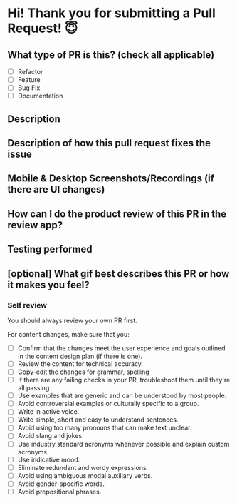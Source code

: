 # Hi! Thank you for submitting a Pull Request! 😇

## What type of PR is this? (check all applicable)

- [ ] Refactor
- [ ] Feature
- [ ] Bug Fix
- [ ] Documentation

## Description

## Description of how this pull request fixes the issue

## Mobile & Desktop Screenshots/Recordings (if there are UI changes)

## How can I do the product review of this PR in the review app?

## Testing performed

## [optional] What gif best describes this PR or how it makes you feel?

### Self review
You should always review your own PR first.

For content changes, make sure that you:
- [ ] Confirm that the changes meet the user experience and goals outlined in the content design plan (if there is one).
- [ ] Review the content for technical accuracy.
- [ ] Copy-edit the changes for grammar, spelling
- [ ] If there are any failing checks in your PR, troubleshoot them until they're all passing
- [ ] Use examples that are generic and can be understood by most people.
- [ ] Avoid controversial examples or culturally specific to a group.
- [ ] Write in active voice.
- [ ] Write simple, short and easy to understand sentences.
- [ ] Avoid using too many pronouns that can make text unclear.
- [ ] Avoid slang and jokes.
- [ ] Use industry standard acronyms whenever possible and explain custom acronyms.
- [ ] Use indicative mood.
- [ ] Eliminate redundant and wordy expressions.
- [ ] Avoid using ambiguous modal auxiliary verbs.
- [ ] Avoid gender-specific words.
- [ ] Avoid prepositional phrases.

